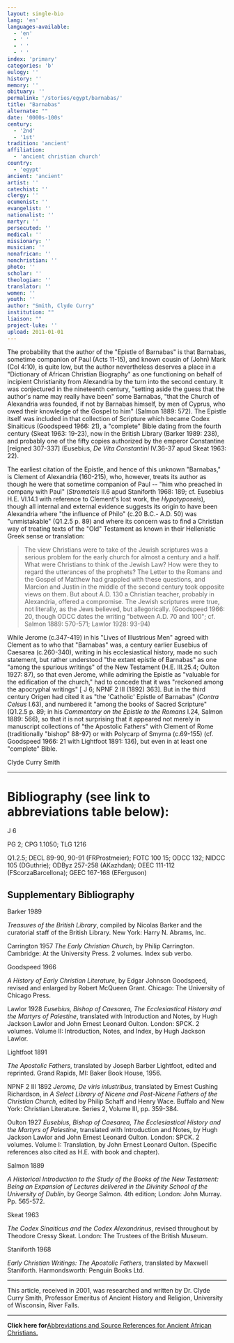 ```yaml
---
layout: single-bio
lang: 'en'
languages-available:
  - 'en'
  - ' '
  - ' '
  - ' '
index: 'primary'
categories: 'b'
eulogy: ''
history: ''
memory: ''
obituary: ''
permalink: '/stories/egypt/barnabas/'
title: "Barnabas"
alternate: ""
date: '0000s-100s'
century:
  - '2nd'
  - '1st'
tradition: 'ancient'
affiliation:
  - 'ancient christian church'
country:
  - 'egypt'
ancient: 'ancient'
artist: ''
catechist: ''
clergy: ''
ecumenist: ''
evangelist: ''
nationalist: ''
martyr: ''
persecuted: ''
medical: ''
missionary: ''
musician: ''
nonafrican: ''
nonchristian: ''
photo: ''
scholar: ''
theologian: ''
translator: ''
women: ''
youth: ''
author: "Smith, Clyde Curry"
institution: ""
liaison: ""
project-luke: ''
upload: 2011-01-01
---
```




The probability that the author of the "Epistle of Barnabas" is that Barnabas, sometime companion of Paul (Acts 11-15), and known cousin of (John) Mark (Col 4:10), is quite low, but the author nevertheless deserves a place in a "Dictionary of African Christian Biography" as one functioning on behalf of incipient Christianity from Alexandria by the turn into the second century.  It was conjectured in the nineteenth century, "setting aside the guess that the author's name may really have been" some Barnabas, "that the Church of Alexandria was founded, if not by Barnabas himself, by men of Cyprus, who owed their knowledge of the Gospel to him" (Salmon 1889: 572).  The Epistle itself was included in that collection of Scripture which became Codex Sinaiticus (Goodspeed 1966: 21), a "complete" Bible dating from the fourth century (Skeat 1963: 19-23), now in the British Library (Barker 1989: 238), and probably one of the fifty copies authorized by the emperor Constantine [reigned 307-337] (Eusebius, *De Vita Constantini* IV.36-37 apud Skeat 1963: 22).

The earliest citation of the Epistle, and hence of this unknown "Barnabas," is Clement of Alexandria (160-215), who, however, treats its author as though he were that sometime companion of Paul -- "him who preached in company with Paul" (*Stromateis* II.6 apud Staniforth 1968: 189; cf. Eusebius H.E. VI.14.1 with reference to Clement's lost work, the *Hypotyposeis*), though all internal and external evidence suggests its origin to have been Alexandria where "the influence of Philo" (c.20 B.C.- A.D. 50) was "unmistakable" (Q1.2.5 p. 89) and where its concern was to find a Christian way of treating texts of the "Old" Testament as known in their Hellenistic Greek sense or translation:

> The view Christians were to take of the Jewish scriptures was a serious problem for the early church for almost a century and a half.  What were Christians to think of the Jewish Law?  How were they to regard the utterances of the prophets?  The Letter to the Romans and the Gospel of Matthew had grappled with these questions, and Marcion and Justin in the middle of the second century took opposite views on them.  But about A.D. 130 a Christian teacher, probably in Alexandria, offered a compromise.  The Jewish scriptures were true, not literally, as the Jews believed, but allegorically.  (Goodspeed 1966: 20, though ODCC dates the writing "between A.D. 70 and 100"; cf. Salmon 1889: 570-571; Lawlor 1928: 93-94)
>

While Jerome (c.347-419) in his "Lives of Illustrious Men" agreed with Clement as to who that "Barnabas" was, a century earlier Eusebius of Caesarea (c.260-340), writing in his ecclesiastical history, made no such statement, but rather understood "the extant epistle of Barnabas" as one "among the spurious writings" of the New Testament (H.E. III.25.4; Oulton 1927: 87), so that even Jerome, while admiring the Epistle as "valuable for the edification of the church," had to concede that it was "reckoned among the apocryphal writings" [ J 6; NPNF 2 III (1892) 363].  But in the third century Origen had cited it as "the 'Catholic' Epistle of Barnabas" (*Contra Celsus* I.63), and numbered it "among the books of Sacred Scripture" (Q1.2.5 p. 89; in his *Commentary on the Epistle to the Romans* I.24, Salmon 1889: 566), so that it is not surprising that it appeared not merely in manuscript collections of "the Apostolic Fathers" with Clement of Rome (traditionally "bishop" 88-97) or with Polycarp of Smyrna (c.69-155) (cf. Goodspeed 1966: 21 with Lightfoot 1891: 136), but even in at least one "complete" Bible.

Clyde Curry Smith

---

# Bibliography (see link to abbreviations table below):

J 6

PG 2; CPG 1.1050; TLG 1216

Q1.2.5; DECL 89-90, 90-91 (FRProstmeier); FOTC 100 15; ODCC 132; NIDCC 105 (DGuthrie); ODByz 257-258 (AKazhdan); OEEC 111-112 (FScorzaBarcellona); GEEC 167-168 (EFerguson)

## Supplementary Bibliography

Barker 1989

*Treasures of the British Library*, compiled by Nicolas Barker and the curatorial staff of the British Library.  New York:  Harry N. Abrams, Inc.

Carrington 1957
*The Early Christian Church*, by Philip Carrington.  Cambridge:  At the University Press.  2 volumes.  Index sub verbo.

Goodspeed 1966

*A History of Early Christian Literature*, by Edgar Johnson Goodspeed, revised and enlarged by Robert McQueen Grant.  Chicago:  The University of Chicago Press.

Lawlor 1928
*Eusebius, Bishop of Caesarea, The Ecclesiastical History and the Martyrs of Palestine*, translated with Introduction and Notes, by Hugh Jackson Lawlor and John Ernest Leonard Oulton.  London:  SPCK.  2 volumes.  Volume II:  Introduction, Notes, and Index, by Hugh Jackson Lawlor.

Lightfoot 1891

*The Apostolic Fathers*, translated by Joseph Barber Lightfoot, edited and reprinted.  Grand Rapids, MI:  Baker Book House, 1956.

NPNF 2 III 1892
*Jerome, De viris inlustribus*, translated by Ernest Cushing Richardson, in *A Select Library of Nicene and Post-Nicene Fathers of the Christian Church*, edited by Philip Schaff and Henry Wace.  Buffalo and New York:  Christian Literature.  Series 2, Volume III, pp. 359-384.

Oulton 1927
*Eusebius, Bishop of Caesarea, The Ecclesiastical History and the Martyrs of Palestine*, translated with Introduction and Notes, by Hugh Jackson Lawlor and John Ernest Leonard Oulton.  London:  SPCK.  2 volumes.  Volume I:  Translation, by John Ernest Leonard Oulton.  (Specific references also cited as H.E. with book and chapter).

Salmon 1889

*A Historical Introduction to the Study of the Books of the New Testament:  Being an Expansion of Lectures delivered in the Divinity School of the University of Dublin*, by George Salmon.  4th edition; London:  John Murray.  Pp. 565-572.

Skeat 1963

*The Codex Sinaiticus and the Codex Alexandrinus*, revised throughout by Theodore Cressy Skeat.  London:  The Trustees of the British Museum.

Staniforth 1968

*Early Christian Writings:  The Apostolic Fathers*, translated by Maxwell Staniforth.  Harmondsworth:  Penguin Books Ltd.

---

This article, received in 2001, was researched and written by Dr. Clyde Curry Smith, Professor Emeritus of Ancient History and Religion, University of Wisconsin, River Falls.

---

**Click here for**[Abbreviations and Source References for Ancient African Christians.]({{site.url}}/resources/ancient-references/)
